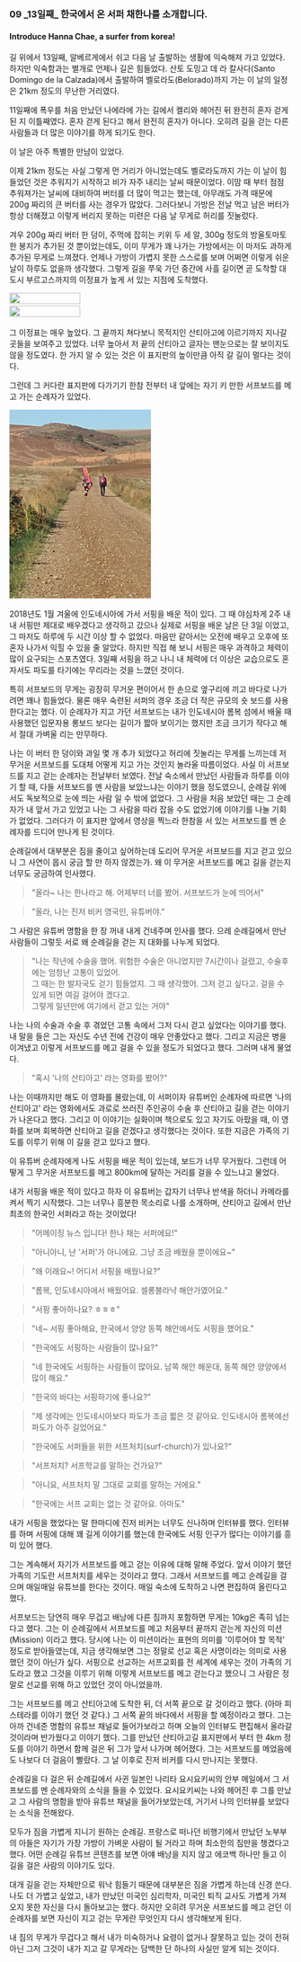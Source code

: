 ### 09 _13일째\_ 한국에서 온 서퍼 채한나를 소개합니다.

#### Introduce Hanna Chae, a surfer from korea!

길 위에서 13일째, 알베르게에서 쉬고 다음 날 출발하는 생활에 익숙해져 가고 있었다. 
하지만 익숙함과는 별개로 언제나 길은 힘들었다. 
산토 도밍고 데 라 칼사다(Santo Domingo de la Calzada)에서 출발하여 벨로라도(Belorado)까지 가는 
이 날의 일정은 21km 정도의 무난한 거리였다.  

11일째에 폭우를 처음 만났던 나에라에 가는 길에서 켈리와 헤어진 뒤 완전히 혼자 걷게된 지 이틀째였다.
혼자 걷게 된다고 해서 완전히 혼자가 아니다. 
오히려 길을 걷는 다른 사람들과 더 많은 이야기를 하게 되기도 한다.

이 날은 아주 특별한 만남이 있었다.

이제 21km 정도는 사실 그렇게 먼 거리가 아니었는데도 벨로라도까지 가는 이 날이 힘들었던 것은 
추워지기 시작하고 비가 자주 내리는 날씨 때문이었다. 
이맘 때 부터 점점 추워져가는 날씨에 대비하여 버터를 더 많이 먹고는 했는데, 
아무래도 가격 때문에 200g 짜리의 큰 버터를 사는 경우가 많았다. 
그러다보니 가방은 전날 먹고 남은 버터가 항상 더해졌고 이렇게 버리지 못하는 미련은 다음 날 
무게로 허리를 짓눌렀다.

겨우 200g 짜리 버터 한 덩이, 주먹에 잡히는 키위 두 세 알, 300g 정도의 방울토마토 한 봉지가 
추가된 것 뿐이었는데도, 이미 무게가 꽤 나가는 가방에서는 이 마저도 과하게 추가된 무게로 느껴졌다.
언제나 가방이 가볍지 못한 스스로를 보며 어쩌면 이렇게 쉬운 날이 하루도 없을까 생각했다.
그렇게 길을 쭈욱 가던 중간에 사흘 길이면 곧 도착할 대도시 부르고스까지의 이정표가 높게 서 있는 
지점에 도착했다.

<img height="50%" src="../images/day13/20191022_100050.jpg" width="50%"/>

<img height="50%" src="../images/day13/20191022_100044.jpg" width="50%"/>

그 이정표는 매우 높았다. 그 끝까지 쳐다보니 목적지인 산티아고에 이르기까지 지나갈 곳들을 보여주고 있었다.
너무 높아서 저 끝의 산티아고 글자는 맨눈으로는 잘 보이지도 않을 정도였다. 한 가지 알 수 있는 것은
이 표지판의 높이만큼 아직 갈 길이 멀다는 것이다.

그런데 그 커다란 표지판에 다가기기 한참 전부터 내 앞에는 자기 키 만한 서프보드를 메고 가는 순례자가 있었다.

<img height="50%" width="50%" src="../images/day13/20191021_110738.jpg"/>

2018년도 1월 겨울에 인도네시아에 가서 서핑을 배운 적이 있다.
그 때 야심차게 2주 내내 서핑만 제대로 배우겠다고 생각하고 갔으나
실제로 서핑을 배운 날은 단 3일 이었고, 그 마저도 하루에 두 시간 이상 할 수 없었다.
마음만 같아서는 오전에 배우고 오후에 또 혼자 나가서 익힐 수 있을 줄 알았다. 
하지만 직접 해 보니 서핑은 매우 과격하고 체력이 많이 요구되는 스포츠였다. 
3일째 서핑을 하고 나니 내 체력에 더 이상은 교습으로도 혼자서도 파도를 타기에는 무리라는 것을 느꼈던 것이다.

특히 서프보드의 무게는 굉장히 무거운 편이어서 한 손으로 옆구리에 끼고 바다로 나가려면
꽤나 힘들었다.
물론 매우 숙련된 서퍼의 경우 조금 더 작은 규모의 숏 보드를 사용한다고는 했다.
이 순례자가 지고 가던 서프보드는 내가 인도네시아 롬복 섬에서 배울 때 사용했던 입문자용 롱보드 보다는
길이가 짧아 보이기는 했지만 조금 크기가 작다고 해서 절대 가벼울 리는 만무하다.

나는 이 버터 한 덩이와 과일 몇 개 추가 되었다고 허리에 짓눌리는 무게를 느끼는데 저 무거운 서프보드를
도대체 어떻게 지고 가는 것인지 놀라울 따름이었다.
사실 이 서프보드를 지고 걷는 순례자는 전날부터 보였다. 
전날 숙소에서 만났던 사람들과 하루를 이야기 할 때, 다들 서프보드를 멘 사람을 보았느냐는 이야기 했을 정도였으니,
순례길 위에서도 독보적으로 눈에 띄는 사람 일 수 밖에 없었다.
그 사람을 처음 보았던 때는 그 순례자가 내 앞서 가고 있었고 나는 그 사람을 따라 잡을 수도 없었기에 이야기를 나눌 기회가 없었다.
그러다가 이 표지판 앞에서 영상을 찍느라 한참을 서 있는 서프보드를 멘 순례자를 드디어 만나게 된 것이다.

순례길에서 대부분은 짐을 줄이고 싶어하는데 도리어 무거운 서프보드를 지고 걷고 있으니 그 사연이 몹시 궁금 할 만 하지 않겠는가.
왜 이 무거운 서프보드를 메고 길을 걷는지 너무도 궁금하여 인사했다.

> "올라~ 나는 한나라고 해. 어제부터 너를 봤어. 서프보드가 눈에 띄어서"

> "올라, 나는 진저 비커 영국인, 유튜버야."
 
그 사람은 유튜버 명함을 한 장 꺼내 내게 건네주며 인사를 했다. 
으레 순례길에서 만난 사람들이 그렇듯 서로 왜 순례길을 걷는 지 대화를 나누게 되었다.

> "나는 작년에 수술을 했어. 위험한 수술은 아니었지만 7시간이나 걸렸고, 수술후에는 엄청난 고통이 있었어.  
>  그 때는 한 발자국도 걷기 힘들었지. 그 때 생각했어. 그저 걷고 싶다고. 걸을 수 있게 되면 여길 걸어야 겠다고.  
>  그렇게 일년만에 여기에서 걷고 있는 거야"

나는 나의 수술과 수술 후 겪었던 고통 속에서 그저 다시 걷고 싶었다는 이야기를 했다.
내 말을 들은 그는 자신도 수년 전에 건강이 매우 안좋았다고 했다. 
그리고 지금은 병을 이겨냈고 이렇게 서프보드를 메고 걸을 수 있을 정도가 되었다고 했다.
그러며 내게 물었다. 

> "혹시 '나의 산티아고' 라는 영화를 봤어?"

나는 이때까지만 해도 이 영화를 몰랐는데, 
이 서퍼이자 유튜버인 순례자에 따르면 '나의 산티아고' 라는 영화에서도 과로로 쓰러진 주인공이 
수술 후 산티아고 길을 걷는 이야기가 나온다고 했다. 
그리고 이 이야기는 실화이며 책으로도 있고 자기도 아팠을 때, 이 영화를 보며 회복하면 산티아고 길을 걷겠다고 생각했다는 것이다.
또한 지금은 가족의 기도를 이루기 위해 이 길을 걷고 있다고 했다.

이 유튜버 순례자에게 나도 서핑을 배운 적이 있는데, 보드가 너무 무거웠다. 
그런데 어떻게 그 무거운 서프보드를 메고 800km에 달하는 거리를 걸을 수 있느냐고 물었다.

내가 서핑을 배운 적이 있다고 하자 이 유튜버는 갑자기 너무나 반색을 하더니 카메라를 켜서 찍기 시작했다. 
그는 너무나 흥분한 목소리로 나를 소개하며, 산티아고 길에서 만난 최초의 한국인 서퍼라고 하는 것이었다!

> "어메이징 뉴스 입니다! 한나 채는 서퍼에요!" 

> "아니아니, 난 '서퍼'가 아니에요. 그냥 조금 배웠을 뿐이에요~" 

> "왜 이래요~! 어디서 서핑을 배웠나요?"

> "롬복, 인도네시아에서 배웠어요. 셀롱블라냑 해안가였어요."

> "서핑 좋아하나요? ㅎㅎㅎ"
 
> "네~ 서핑 좋아해요, 한국에서 양양 동쪽 해안에서도 서핑을 했어요."
 
> "한국에도 서핑하는 사람들이 많나요?"
 
> "네 한국에도 서핑하는 사람들이 많아요. 남쪽 해안 해운대, 동쪽 해안 양양에서 많이 해요."

> "한국의 바다는 서핑하기에 좋나요?"
 
> "제 생각에는 인도네시아보다 파도가 조금 짧은 것 같아요. 인도네시아 롬복에선 파도가 아주 길었어요." 

> "한국에도 서퍼들을 위한 서프처치(surf-church)가 있나요?"

> "서프처치? 서프학교를 말하는 건가요?"
 
> "아니요, 서프처치 말 그대로 교회를 말하는 거에요."
 
> "한국에는 서프 교회는 없는 것 같아요. 아마도"

내가 서핑을 했었다는 말 한마디에 진저 비커는 너무도 신나하며 인터뷰를 했다.
인터뷰를 하며 서핑에 대해 꽤 길게 이야기를 했는데 한국에도 서핑 인구가 많다는 이야기를 흥미 있어 했다.

그는 계속해서 자기가 서프보드를 메고 걷는 이유에 대해 말해 주었다. 
앞서 이야기 했던 가족의 기도란 서프처치를 세우는 것이라고 했다.
그래서 서프보드를 메고 순례길을 걸으며 매일매일 유튜브를 한다는 것이다. 매일 숙소에 도착하고 나면 편집하여 올린다고 했다.

서프보드는 당연히 매우 무겁고 배낭에 다른 짐까지 포함하면
무게는 10kg은 족히 넘는다고 했다. 
그는 이 순례길에서 서프보드를 메고 처음부터 끝까지 걷는게 자신의 미션(Mission) 이라고 했다.
당시에 나는 이 미션이라는 표현의 의미를 '이루어야 할 목적' 정도로 받아들였는데,
지금 생각해보면 그는 정말로 선교 혹은 사명이라는 의미로 사용했던 것이 아닌가 싶다.
서핑으로 선교하는 서프교회를 전 세계에 세우는 것이 가족의 기도라고 했고 그것을 이루기 위해 이렇게 서프보드를 메고 걷는다고 했으니
그 사람은 정말로 선교를 위해 하고 있었던 것이 아니었을까.

그는 서프보드를 메고 산티아고에 도착한 뒤, 더 서쪽 끝으로 갈 것이라고 했다. (아마 피스테라를 이야기 했던 것 같다.)
그 서쪽 끝의 바다에서 서핑을 할 예정이라고 했다.
그는 아까 건네준 명함의 유튜브 채널로 들어가보라고 하며 오늘의 인터뷰도 편집해서 올라갈 것이라며 반가웠다고 이야기 했다.
그를 만났던 산티아고길 표지판에서 부터 한 4km 정도를 이야기 하면서 함께 걸은 뒤 그가 앞서 나가며 헤어졌다.
그는 서프보드를 메었음에도 나보다 더 걸음이 빨랐다. 그 날 이후로 진저 비커를 다시 만나지는 못했다.

순례길을 다 걸은 뒤 순례길에서 사귄 일본인 나리타 요시요키씨의 안부 메일에서
그 서프보드를 멘 순례자와의 소식을 들을 수 있었다. 
요시요키씨는 나와 헤어진 후 그를 만났고 그 사람의 명함을 받아 유튜브 채널을 들어가보았는데,
거기서 나의 인터뷰를 보았다는 소식을 전해왔다.

모두가 짐을 가볍게 지니기 원하는 순례길. 
프랑스로 떠나던 비행기에서 만났던 노부부의 아들은 자기가 가장 가방이 가벼운 사람이 될 거라고 하며 최소한의 짐만을 챙겼다고 했다.
어떤 순례길 유튜브 콘텐츠를 보면 아얘 배낭을 지지 않고 에코백 하나만 들고 
이 길을 걸은 사람의 이야기도 있다.

대개 길을 걷는 자체만으로 워낙 힘들기 때문에 대부분은 짐을 가볍게 하는데 신경 쓴다.
나도 더 가볍고 싶었고, 내가 만났던 미국인 심리학자, 미국인 퇴직 교사도 가볍게 가져오지 못한 
자신을 다시 돌아보고는 했다. 하지만 오히려 무거운 서프보드를 메고 걷던 이 순례자를 보면 
자신이 지고 걷는 무게란 무엇인지 다시 생각해보게 된다.

내 짐의 무게가 무겁다고 해서 내가 미숙하거나 요령이 없거나 잘못하고 있는 것이 전혀 아닌
그저 그것이 내가 지고 갈 무게라는 담백한 단 하나의 사실만 알게 되는 것이다.